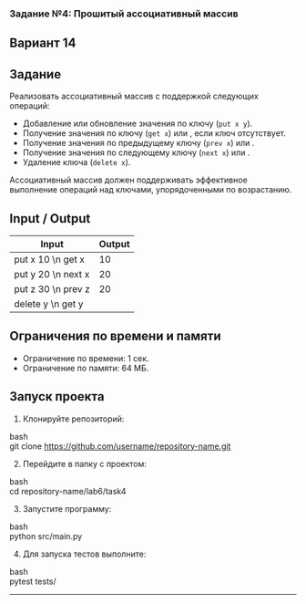 ### Задание №4: Прошитый ассоциативный массив   
## Вариант 14   
 
## Задание   
Реализовать ассоциативный массив с поддержкой следующих операций:   
- Добавление или обновление значения по ключу (`put x y`).   
- Получение значения по ключу (`get x`) или <none>, если ключ отсутствует.   
- Получение значения по предыдущему ключу (`prev x`) или <none>.   
- Получение значения по следующему ключу (`next x`) или <none>.   
- Удаление ключа (`delete x`).   
 
Ассоциативный массив должен поддерживать эффективное выполнение операций над ключами, упорядоченными по возрастанию.   
 
## Input / Output   
 
| Input                       | Output              |   
|------------------------------|---------------------|   
| put x 10 \n get x            | 10                 |   
| put y 20 \n next x           | 20                 |   
| put z 30 \n prev z           | 20                 |   
| delete y \n get y            | <none>           |   
 
## Ограничения по времени и памяти   
 
- Ограничение по времени: 1 сек.   
- Ограничение по памяти: 64 МБ.   
 
## Запуск проекта   
 
1. Клонируйте репозиторий:   
   
bash   
   git clone https://github.com/username/repository-name.git   
   
   
 
2. Перейдите в папку с проектом:   
   
bash   
   cd repository-name/lab6/task4   
   
   
 
3. Запустите программу:   
   
bash   
   python src/main.py   
   
   
 
4. Для запуска тестов выполните:   
   
bash   
   pytest tests/   
   
   
 
--- 